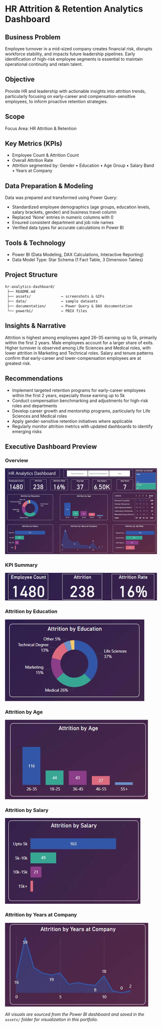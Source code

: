 # HR Attrition & Retention Analytics Dashboard

## Business Problem
Employee turnover in a mid-sized company creates financial risk, disrupts workforce stability, and impacts future leadership pipelines. Early identification of high-risk employee segments is essential to maintain operational continuity and retain talent.

## Objective
Provide HR and leadership with actionable insights into attrition trends, particularly focusing on early-career and compensation-sensitive employees, to inform proactive retention strategies.

## Scope
Focus Area: HR Attrition & Retention

## Key Metrics (KPIs)
- Employee Count & Attrition Count
- Overall Attrition Rate
- Attrition segmented by: Gender • Education • Age Group • Salary Band • Years at Company

## Data Preparation & Modeling
Data was prepared and transformed using Power Query:
- Standardized employee demographics (age groups, education levels, salary brackets, gender) and business travel column
- Replaced 'None' entries in numeric columns with 0
- Ensured consistent department and job role names
- Verified data types for accurate calculations in Power BI

## Tools & Technology
- Power BI (Data Modeling, DAX Calculations, Interactive Reporting)
- Data Model Type: Star Schema (1 Fact Table, 3 Dimension Tables)

## Project Structure
```
hr-analytics-dashboard/
 ├── README.md
 ├── assets/              ← screenshots & GIFs
 ├── data/                ← sample datasets
 ├── documentation/       ← Power Query & DAX documentation
 └── powerbi/             ← PBIX files
```

## Insights & Narrative
Attrition is highest among employees aged 26–35 earning up to 5k, primarily within the first 2 years. Male employees account for a larger share of exits. Higher turnover is observed among Life Sciences and Medical roles, with lower attrition in Marketing and Technical roles. Salary and tenure patterns confirm that early-career and lower-compensation employees are at greatest risk.

## Recommendations
- Implement targeted retention programs for early-career employees within the first 2 years, especially those earning up to 5k
- Conduct compensation benchmarking and adjustments for high-risk roles and departments
- Develop career growth and mentorship programs, particularly for Life Sciences and Medical roles
- Apply gender-sensitive retention initiatives where applicable
- Regularly monitor attrition metrics with updated dashboards to identify emerging risks

## Executive Dashboard Preview

### Overview
![Dashboard Overview](./Assets/Overview.JPG)

### KPI Summary
![Employee Count, Attrition, and Rate](./Assets/KPIcards.JPG)

### Attrition by Education
![Attrition by Education](./Assets/AttritionbyEducationDegree.JPG)

### Attrition by Age
![Attrition by Age](./Assets/AttritionbyAge.JPG)

### Attrition by Salary
![Attrition by Salary](./Assets/AttritionbySalary.JPG)

### Attrition by Years at Company
![Attrition by Years at Company](./Assets/AttritionbyYearAtCompany.JPG)

*All visuals are sourced from the Power BI dashboard and saved in the `assets/` folder for visualization in this portfolio.*
